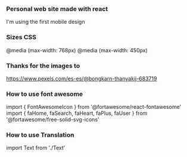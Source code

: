 ### Personal web site made with react
I'm using the first mobile design

### Sizes CSS
@media (max-width: 768px)
@media (max-width: 450px)

### Thanks for the images to
https://www.pexels.com/es-es/@bongkarn-thanyakij-683719

### How to use font awesome
import { FontAwesomeIcon } from '@fortawesome/react-fontawesome'
import { faHome, faSearch, faHeart, faPlus, faUser } from '@fortawesome/free-solid-svg-icons'

<FontAwesomeIcon icon={faHome} />

### How to use Translation
import Text from './Text'
<Text text="home" section="common"/>